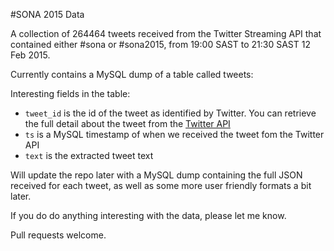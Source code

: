 #SONA 2015 Data

A collection of 264464 tweets received from the Twitter Streaming API that contained either \#sona or \#sona2015, from 19:00 SAST to 21:30 SAST 12 Feb 2015.

Currently contains a MySQL dump of a table called tweets:

Interesting fields in the table:

- ```tweet_id``` is the id of the tweet as identified by Twitter.   You can retrieve the full detail about the tweet from the [Twitter API](https://dev.twitter.com/rest/reference/get/statuses/show/%3Aid)
- ```ts``` is a MySQL timestamp of when we received the tweet fom the Twitter API
- ```text``` is the extracted tweet text

Will update the repo later with a MySQL dump containing the full JSON received for each tweet, as well as some more user friendly formats a bit later.

If you do do anything interesting with the data, please let me know.

Pull requests welcome.